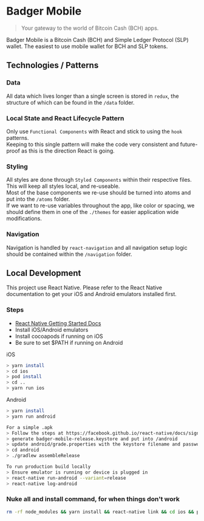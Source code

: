 # Badger Mobile

> Your gateway to the world of Bitcoin Cash (BCH) apps.

Badger Mobile is a Bitcoin Cash (BCH) and Simple Ledger Protocol (SLP) wallet. The easiest to use mobile wallet for BCH and SLP tokens.

## Technologies / Patterns

### Data

All data which lives longer than a single screen is stored in `redux`, the structure of which can be found in the `/data` folder.

### Local State and React Lifecycle Pattern

Only use `Functional Components` with React and stick to using the `hook` patterns.  
Keeping to this single pattern will make the code very consistent and future-proof as this is the direction React is going.

### Styling

All styles are done through `Styled Components` within their respective files. This will keep all styles local, and re-useable.  
Most of the base components we re-use should be turned into atoms and put into the `/atoms` folder.  
If we want to re-use variables throughout the app, like color or spacing, we should define them in one of the `./themes` for easier application wide modifications.

### Navigation

Navigation is handled by `react-navigation` and all navigation setup logic should be contained within the `/navigation` folder.

## Local Development

This project use React Native. Please refer to the React Native documentation to get your iOS and Android emulators installed first.

### Steps

- [React Native Getting Started Docs](https://facebook.github.io/react-native/docs/getting-started)
- Install iOS/Android emulators
- Install cocoapods if running on iOS
- Be sure to set \$PATH if running on Android

iOS

```bash
> yarn install
> cd ios
> pod install
> cd ..
> yarn run ios
```

Android

```bash
> yarn install
> yarn run android

For a simple .apk
> Follow the steps at https://facebook.github.io/react-native/docs/signed-apk-android
> generate badger-mobile-release.keystore and put into /android
> update android/grade.properties with the keystore filename and password
> cd android
> ./gradlew assembleRelease

To run production build locally
> Ensure emulator is running or device is plugged in
> react-native run-android --variant=release
> react-native log-android
```

### Nuke all and install command, for when things don't work

```bash
rm -rf node_modules && yarn install && react-native link && cd ios && pod install && cd .. && yarn run ios
```

